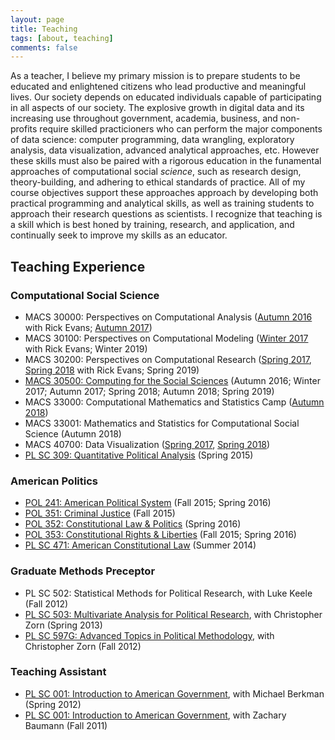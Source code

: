 ```yaml
---
layout: page
title: Teaching
tags: [about, teaching]
comments: false
---
```


As a teacher, I believe my primary mission is to prepare students to be educated and enlightened citizens who lead productive and meaningful lives. Our society depends on educated individuals capable of participating in all aspects of our society. The explosive growth in digital data and its increasing use throughout government, academia, business, and non-profits require skilled practicioners who can perform the major components of data science: computer programming, data wrangling, exploratory analysis, data visualization, advanced analytical approaches, etc. However these skills must also be paired with a rigorous education in the funamental approaches of computational social *science*, such as research design, theory-building, and adhering to ethical standards of practice. All of my course objectives support these approaches approach by developing both practical programming and analytical skills, as well as training students to approach their research questions as scientists. I recognize that teaching is a skill which is best honed by training, research, and application, and continually seek to improve my skills as an educator.

## Teaching Experience

### Computational Social Science

* MACS 30000: Perspectives on Computational Analysis ([Autumn 2016](https://github.com/UC-MACSS/persp-analysis/tree/fall16) with Rick Evans; [Autumn 2017](https://github.com/UC-MACSS/persp-analysis))
* MACS 30100: Perspectives on Computational Modeling ([Winter 2017](https://github.com/UC-MACSS/persp-model_W17) with Rick Evans; Winter 2019)
* MACS 30200: Perspectives on Computational Research ([Spring 2017](https://github.com/UC-MACSS/persp-research_Spr17), [Spring 2018](https://github.com/UC-MACSS/persp-research_Spr18) with Rick Evans; Spring 2019)
* [MACS 30500: Computing for the Social Sciences](http://cfss.uchicago.edu) (Autumn 2016; Winter 2017; Autumn 2017; Spring 2018; Autumn 2018; Spring 2019)
* MACS 33000: Computational Mathematics and Statistics Camp ([Autumn 2018](https://github.com/math-camp/course))
* MACS 33001: Mathematics and Statistics for Computational Social Science (Autumn 2018)
* MACS 40700: Data Visualization ([Spring 2017](https://github.com/uc-cfss/dataviz/), [Spring 2018](https://github.com/uc-dataviz/course))
* [PL SC 309: Quantitative Political Analysis](https://drive.google.com/file/d/0ByLziL7vt0rqRHR5X3dCVldWQ2s/view?usp=sharing) (Spring 2015)

### American Politics

* [POL 241: American Political System](https://drive.google.com/file/d/0ByLziL7vt0rqcnItSHBJU2VFcFE/view?usp=sharing) (Fall 2015; Spring 2016)
* [POL 351: Criminal Justice](https://drive.google.com/a/bensoltoff.com/file/d/0ByLziL7vt0rqS2xkUDN0aGF3WEk/view) (Fall 2015)
* [POL 352: Constitutional Law & Politics](https://drive.google.com/file/d/0ByLziL7vt0rqcUtWTnNqMFZkNjQ/view?usp=sharing) (Spring 2016)
* [POL 353: Constitutional Rights & Liberties](https://drive.google.com/file/d/0ByLziL7vt0rqemVnTEpQRDV5c2M/view?usp=sharing) (Fall 2015; Spring 2016)
* [PL SC 471: American Constitutional Law](https://drive.google.com/file/d/0ByLziL7vt0rqWkdoNXlhMTZ1Q1E/edit?usp=sharing) (Summer 2014)

### Graduate Methods Preceptor

* PL SC 502: Statistical Methods for Political Research, with Luke Keele (Fall 2012)
* [PL SC 503: Multivariate Analysis for Political Research](https://drive.google.com/file/d/0ByLziL7vt0rqSGFaMXMxaHFhRWM/edit?usp=sharing), with Christopher Zorn (Spring 2013)
* [PL SC 597G: Advanced Topics in Political Methodology](https://drive.google.com/file/d/0ByLziL7vt0rqWExXTUpCVDlBX1k/edit?usp=sharing), with Christopher Zorn (Fall 2012)

### Teaching Assistant

* [PL SC 001: Introduction to American Government](https://drive.google.com/file/d/0ByLziL7vt0rqWFR6aHgwM2o2bUk/edit?usp=sharing), with Michael Berkman (Spring 2012)
* [PL SC 001: Introduction to American Government](https://drive.google.com/file/d/0ByLziL7vt0rqdTYyWTJ1NEFURkk/edit?usp=sharing), with Zachary Baumann (Fall 2011)
